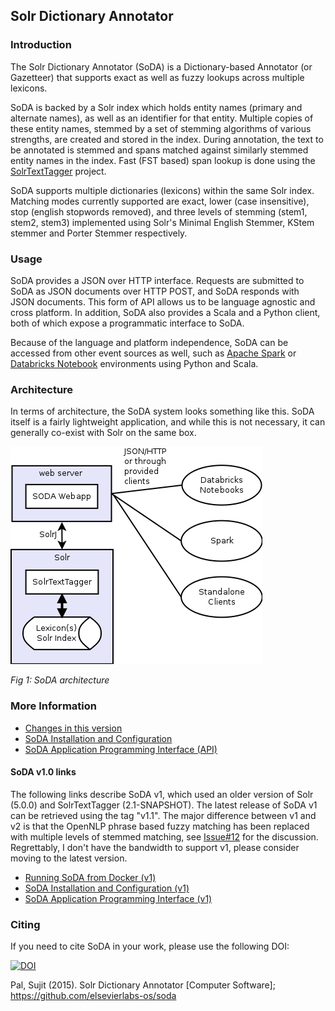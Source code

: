 ## Solr Dictionary Annotator

### Introduction

The Solr Dictionary Annotator (SoDA) is a Dictionary-based Annotator (or Gazetteer) that supports exact as well as fuzzy lookups across multiple lexicons.

SoDA is backed by a Solr index which holds entity names (primary and alternate names), as well as an identifier for that entity. Multiple copies of these entity names, stemmed by a set of stemming algorithms of various strengths, are created and stored in the index. During annotation, the text to be annotated is stemmed and spans matched against similarly stemmed entity names in the index. Fast (FST based) span lookup is done using the [SolrTextTagger](https://github.com/OpenSextant/SolrTextTagger) project.

SoDA supports multiple dictionaries (lexicons) within the same Solr index. Matching modes currently supported are exact, lower (case insensitive), stop (english stopwords removed), and three levels of stemming (stem1, stem2, stem3) implemented using Solr's Minimal English Stemmer, KStem stemmer and Porter Stemmer respectively.

### Usage

SoDA provides a JSON over HTTP interface. Requests are submitted to SoDA as JSON documents over HTTP POST, and SoDA responds with JSON documents. This form of API allows us to be language agnostic and cross platform. In addition, SoDA also provides a Scala and a Python client, both of which expose a programmatic interface to SoDA.

Because of the language and platform independence, SoDA can be accessed from other event sources as well, such as [Apache Spark](https://spark.apache.org/) or [Databricks Notebook](https://databricks.com/product/databricks-cloud) environments using Python and Scala.

### Architecture

In terms of architecture, the SoDA system looks something like this. SoDA itself is a fairly lightweight application, and while this is not necessary, it can generally co-exist with Solr on the same box.

![Architecture](docs/architecture.png)

_Fig 1: SoDA architecture_

### More Information

* [Changes in this version](docs/changelog-v2.md)
* [SoDA Installation and Configuration](docs/installation.md)
* [SoDA Application Programming Interface (API)](docs/api.md) 

#### SoDA v1.0 links

The following links describe SoDA v1, which used an older version of Solr (5.0.0) and SolrTextTagger (2.1-SNAPSHOT). The latest release of SoDA v1 can be retrieved using the tag "v1.1". The major difference between v1 and v2 is that the OpenNLP phrase based fuzzy matching has been replaced with multiple levels of stemmed matching, see [Issue#12](https://github.com/elsevierlabs-os/soda/issues/12) for the discussion. Regrettably, I don't have the bandwidth to support v1, please consider moving to the latest version.

* [Running SoDA from Docker (v1)](docs/docker-setup-v1.md)
* [SoDA Installation and Configuration (v1)](docs/installation-v1.md)
* [SoDA Application Programming Interface (v1)](docs/api-v1.md) 

### Citing

If you need to cite SoDA in your work, please use the following DOI:

[![DOI](https://zenodo.org/badge/21245/elsevierlabs-os/soda.svg)](https://zenodo.org/badge/latestdoi/21245/elsevierlabs-os/soda) 

Pal, Sujit (2015). Solr Dictionary Annotator [Computer Software]; https://github.com/elsevierlabs-os/soda


